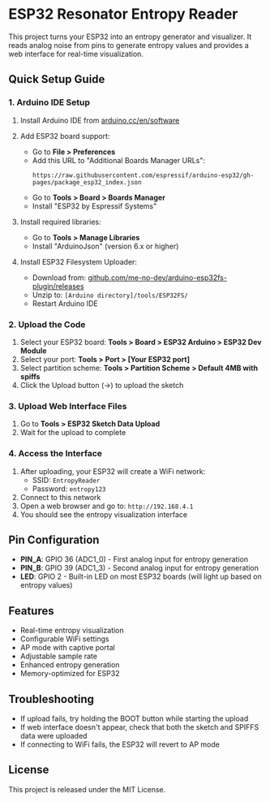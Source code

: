 # ESP32 Resonator Entropy Reader

This project turns your ESP32 into an entropy generator and visualizer. It reads analog noise from pins to generate entropy values and provides a web interface for real-time visualization.

## Quick Setup Guide

### 1. Arduino IDE Setup

1. Install Arduino IDE from [arduino.cc/en/software](https://www.arduino.cc/en/software)
2. Add ESP32 board support:
   - Go to **File > Preferences**
   - Add this URL to "Additional Boards Manager URLs":
     ```
     https://raw.githubusercontent.com/espressif/arduino-esp32/gh-pages/package_esp32_index.json
     ```
   - Go to **Tools > Board > Boards Manager**
   - Install "ESP32 by Espressif Systems"

3. Install required libraries:
   - Go to **Tools > Manage Libraries**
   - Install "ArduinoJson" (version 6.x or higher)

4. Install ESP32 Filesystem Uploader:
   - Download from: [github.com/me-no-dev/arduino-esp32fs-plugin/releases](https://github.com/me-no-dev/arduino-esp32fs-plugin/releases)
   - Unzip to: `[Arduino directory]/tools/ESP32FS/`
   - Restart Arduino IDE

### 2. Upload the Code

1. Select your ESP32 board: **Tools > Board > ESP32 Arduino > ESP32 Dev Module**
2. Select your port: **Tools > Port > [Your ESP32 port]**
3. Select partition scheme: **Tools > Partition Scheme > Default 4MB with spiffs**
4. Click the Upload button (→) to upload the sketch

### 3. Upload Web Interface Files

1. Go to **Tools > ESP32 Sketch Data Upload**
2. Wait for the upload to complete

### 4. Access the Interface

1. After uploading, your ESP32 will create a WiFi network:
   - SSID: `EntropyReader`
   - Password: `entropy123`
2. Connect to this network
3. Open a web browser and go to: `http://192.168.4.1`
4. You should see the entropy visualization interface

## Pin Configuration

- **PIN_A**: GPIO 36 (ADC1_0) - First analog input for entropy generation
- **PIN_B**: GPIO 39 (ADC1_3) - Second analog input for entropy generation
- **LED**: GPIO 2 - Built-in LED on most ESP32 boards (will light up based on entropy values)

## Features

- Real-time entropy visualization
- Configurable WiFi settings
- AP mode with captive portal
- Adjustable sample rate
- Enhanced entropy generation
- Memory-optimized for ESP32

## Troubleshooting

- If upload fails, try holding the BOOT button while starting the upload
- If web interface doesn't appear, check that both the sketch and SPIFFS data were uploaded
- If connecting to WiFi fails, the ESP32 will revert to AP mode

## License

This project is released under the MIT License.
